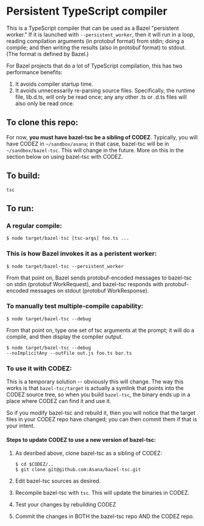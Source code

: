 # Persistent TypeScript compiler

This is a TypeScript compiler that can be used as a Bazel "persistent worker."
If it is launched with `--persistent_worker`, then it will run in a loop,
reading compilation arguments (in protobuf format) from stdin; doing a compile;
and then writing the results (also in protobuf format) to stdout.  (The format
is defined by Bazel.)

For Bazel projects that do a lot of TypeScript compilation, this has two
performance benefits:

1. It avoids compiler startup time.
2. It avoids unnecessarily re-parsing source files. Specifically, the runtime
   file, lib.d.ts, will only be read once; any any other .ts or .d.ts files
   will also only be read once.

## To clone this repo:

For now, **you must have bazel-tsc be a sibling of CODEZ**. Typically, you will
have CODEZ in `~/sandbox/asana`; in that case, bazel-tsc will be in
`~/sandbox/bazel-tsc`. This will change in the future. More on this in the
section below on using bazel-tsc with CODEZ.

## To build:

    tsc

## To run:

### A regular compile:

    $ node target/bazel-tsc [tsc-args] foo.ts ...

### This is how Bazel invokes it as a peristent worker:

    $ node target/bazel-tsc --persistent_worker

From that point on, Bazel sends protobuf-encoded messages to bazel-tsc on stdin
(protobuf WorkRequest), and bazel-tsc responds with protobuf-encoded messages
on stdout (protobuf WorkResponse). 

### To manually test multiple-compile capability:

    $ node target/bazel-tsc --debug

From that point on, type one set of tsc arguments at the prompt; it will do a
compile, and then display the compiler output.

    $ node target/bazel-tsc --debug
    --noImplicitAny --outFile out.js foo.ts bar.ts

### To use it with CODEZ:

This is a temporary solution -- obviously this will change. The way this works
is that `bazel-tsc/target` is actually a symlink that points into the CODEZ
source tree, so when you build `bazel-tsc`, the binary ends up in a place where
CODEZ can find it and use it.

So if you modify bazel-tsc and rebuild it, then you will notice that the target
files in your CODEZ repo have changed; you can then commit them if that is your
intent.

#### Steps to update CODEZ to use a new version of bazel-tsc:

1.  As desribed above, clone bazel-tsc as a sibling of CODEZ:

        $ cd $CODEZ/..
        $ git clone git@github.com:Asana/bazel-tsc.git

2.  Edit bazel-tsc sources as desired.
3.  Recompile bazel-tsc with `tsc`. This will update the binaries in CODEZ.
4.  Test your changes by rebuilding CODEZ
5.  Commit the changes in BOTH the bazel-tsc repo AND the CODEZ repo.
